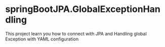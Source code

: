 # springBootJPA.GlobalExceptionHandling
This project learn you how to connect with JPA and Handling global Exception with YAML configuration
